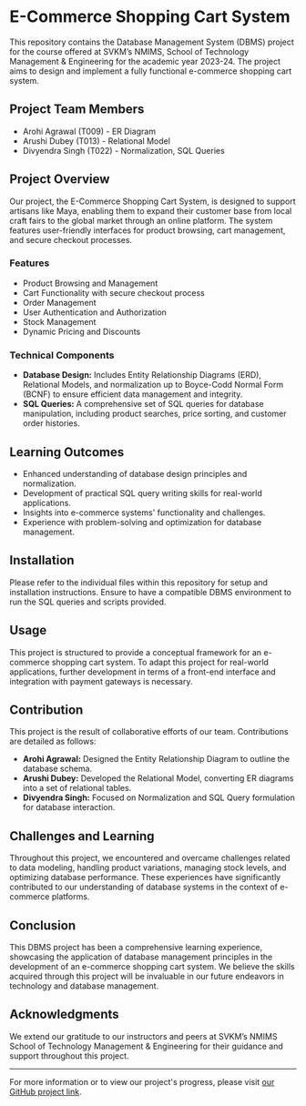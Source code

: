 # E-Commerce Shopping Cart System

This repository contains the Database Management System (DBMS) project for the course offered at SVKM’s NMIMS, School of Technology Management & Engineering for the academic year 2023-24. The project aims to design and implement a fully functional e-commerce shopping cart system.

## Project Team Members

- Arohi Agrawal (T009) - ER Diagram
- Arushi Dubey (T013) - Relational Model
- Divyendra Singh (T022) - Normalization, SQL Queries

## Project Overview

Our project, the E-Commerce Shopping Cart System, is designed to support artisans like Maya, enabling them to expand their customer base from local craft fairs to the global market through an online platform. The system features user-friendly interfaces for product browsing, cart management, and secure checkout processes.

### Features

- Product Browsing and Management
- Cart Functionality with secure checkout process
- Order Management
- User Authentication and Authorization
- Stock Management
- Dynamic Pricing and Discounts

### Technical Components

- **Database Design:** Includes Entity Relationship Diagrams (ERD), Relational Models, and normalization up to Boyce-Codd Normal Form (BCNF) to ensure efficient data management and integrity.
- **SQL Queries:** A comprehensive set of SQL queries for database manipulation, including product searches, price sorting, and customer order histories.

## Learning Outcomes

- Enhanced understanding of database design principles and normalization.
- Development of practical SQL query writing skills for real-world applications.
- Insights into e-commerce systems' functionality and challenges.
- Experience with problem-solving and optimization for database management.

## Installation

Please refer to the individual files within this repository for setup and installation instructions. Ensure to have a compatible DBMS environment to run the SQL queries and scripts provided.

## Usage

This project is structured to provide a conceptual framework for an e-commerce shopping cart system. To adapt this project for real-world applications, further development in terms of a front-end interface and integration with payment gateways is necessary.

## Contribution

This project is the result of collaborative efforts of our team. Contributions are detailed as follows:

- **Arohi Agrawal:** Designed the Entity Relationship Diagram to outline the database schema.
- **Arushi Dubey:** Developed the Relational Model, converting ER diagrams into a set of relational tables.
- **Divyendra Singh:** Focused on Normalization and SQL Query formulation for database interaction.

## Challenges and Learning

Throughout this project, we encountered and overcame challenges related to data modeling, handling product variations, managing stock levels, and optimizing database performance. These experiences have significantly contributed to our understanding of database systems in the context of e-commerce platforms.

## Conclusion

This DBMS project has been a comprehensive learning experience, showcasing the application of database management principles in the development of an e-commerce shopping cart system. We believe the skills acquired through this project will be invaluable in our future endeavors in technology and database management.

## Acknowledgments

We extend our gratitude to our instructors and peers at SVKM’s NMIMS School of Technology Management & Engineering for their guidance and support throughout this project.

---
For more information or to view our project's progress, please visit [our GitHub project link](#).
